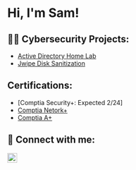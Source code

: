 <h1>Hi, I'm Sam! 
<h2>👨‍💻 Cybersecurity Projects:</h2>

  - [Active Directory Home Lab](https://github.com/SamuelSor/ActiveDirectoryLab)
  - [Jwipe Disk Sanitization](https://www.youtube.com/watch?v=a83ASGn_V_s)

<h2> Certifications:</h2>

  - [Comptia Security+: Expected 2/24]
  - [Comptia Netork+](https://www.credly.com/badges/acd3d05b-93b7-48c1-87e9-be3366e93011/public_url)
  - [Comptia A+](https://www.credly.com/badges/f5ec2bc1-31c4-46c3-bebe-7bf33a240a40/public_url)

<h2> 🤳 Connect with me:</h2>

[<img align="left" alt="JoshMadakor | LinkedIn" width="22px" src="https://cdn.jsdelivr.net/npm/simple-icons@v3/icons/linkedin.svg" />][linkedin]

[linkedin]: https://linkedin.com/in/SamuelSor

<!--
**joshmadakor1/joshmadakor1** is a ✨ _special_ ✨ repository because its `README.md` (this file) appears on your GitHub profile.

Here are some ideas to get you started:

- 🔭 I’m currently working on ...
- 🌱 I’m currently learning ...
- 👯 I’m looking to collaborate on ...
- 🤔 I’m looking for help with ...
- 💬 Ask me about ...
- 📫 How to reach me: ...
- 😄 Pronouns: ...
- ⚡ Fun fact: ...
-->
